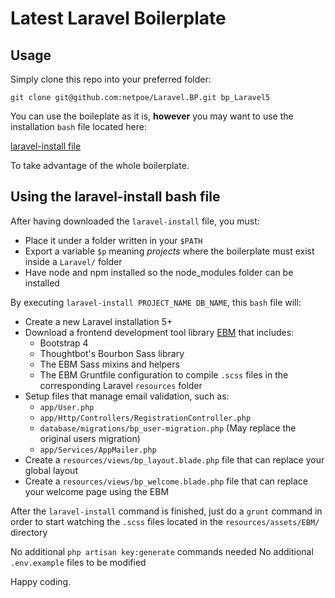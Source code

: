 # Latest Laravel Boilerplate

## Usage
Simply clone this repo into your preferred folder:

```
git clone git@github.com:netpoe/Laravel.BP.git bp_Laravel5
```

You can use the boileplate as it is, __however__ you may want to use the installation `bash` file located here:

[laravel-install file](https://github.com/netpoe/Bash-Installers/blob/master/laravel-install)

To take advantage of the whole boilerplate. 

## Using the laravel-install bash file

After having downloaded the `laravel-install` file, you must: 

- Place it under a folder written in your `$PATH`
- Export a variable `$p` meaning _projects_ where the boilerplate must exist inside a `Laravel/` folder 
- Have node and npm installed so the node_modules folder can be installed

By executing `laravel-install PROJECT_NAME DB_NAME`, this `bash` file will: 

- Create a new Laravel installation 5+
- Download a frontend development tool library [EBM](https://github.com/easyboxmodel/ebm) that includes: 
  - Bootstrap 4
  - Thoughtbot's Bourbon Sass library
  - The EBM Sass mixins and helpers
  - The EBM Gruntfile configuration to compile `.scss` files in the corresponding Laravel `resources` folder
- Setup files that manage email validation, such as: 
  - `app/User.php`
  - `app/Http/Controllers/RegistrationController.php`
  - `database/migrations/bp_user-migration.php` (May replace the original users migration)
  - `app/Services/AppMailer.php`
- Create a `resources/views/bp_layout.blade.php` file that can replace your global layout
- Create a `resources/views/bp_welcome.blade.php` file that can replace your welcome page using the EBM

After the `laravel-install` command is finished, just do a `grunt` command in order to start watching the `.scss` files located in the `resources/assets/EBM/` directory

No additional `php artisan key:generate` commands needed
No additional `.env.example` files to be modified

Happy coding.



